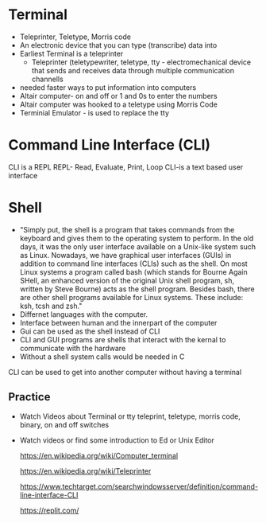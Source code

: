 # Terminal 
- Teleprinter, Teletype, Morris code
- An electronic device that you can type (transcribe) data into
- Earliest Terminal is a teleprinter
  * Teleprinter (teletypewriter, teletype, tty - electromechanical device that sends
    and receives data through multiple communication channells
- needed faster ways to put information into computers 
- Altair computer- on and off or 1 and 0s to enter the numbers
- Altair computer was hooked to a teletype using Morris Code
- Terminial Emulator - is used to replace the tty

# Command Line Interface (CLI)
CLI is a REPL 
REPL- Read, Evaluate, Print, Loop
CLI-is a text based user interface

# Shell 
* "Simply put, the shell is a program that takes commands from the keyboard and gives them to the operating system to perform. In the old days, it was the only user interface available on a Unix-like system such as Linux. Nowadays, we have graphical user interfaces (GUIs) in addition to command line interfaces (CLIs) such as the shell.
  On most Linux systems a program called bash (which stands for Bourne Again SHell, an enhanced version of the original Unix shell program, sh, written by Steve Bourne) acts as the shell program. Besides bash, there are other shell programs available for Linux systems. These include: ksh, tcsh and zsh."
* Differnet languages with the computer.  
* Interface between human and the innerpart of the computer 
* Gui can be used as the shell instead of CLI
* CLI and GUI programs are shells that interact with the kernal to communicate with the hardware
* Without a shell system calls would be needed in C


CLI can be used to get into another computer without having a terminal

## Practice
* Watch Videos about Terminal or tty teleprint, teletype, morris code, binary,
  on and off switches 
* Watch videos or find some introduction to Ed or Unix Editor
    
    
    
   
   
    
    
    
    https://en.wikipedia.org/wiki/Computer_terminal
    
    https://en.wikipedia.org/wiki/Teleprinter
    
    https://www.techtarget.com/searchwindowsserver/definition/command-line-interface-CLI
    
    https://replit.com/
